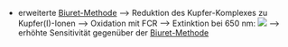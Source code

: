 - erweiterte [Biuret-Methode](Biuret-Methode.md) 
--> Reduktion des Kupfer-Komplexes zu Kupfer(I)-Ionen --> Oxidation mit FCR --> Extinktion bei 650 nm: 
![](Pasted%20image%2020241228163252.png)
--> erhöhte Sensitivität gegenüber der [Biuret-Methode](Biuret-Methode.md)
